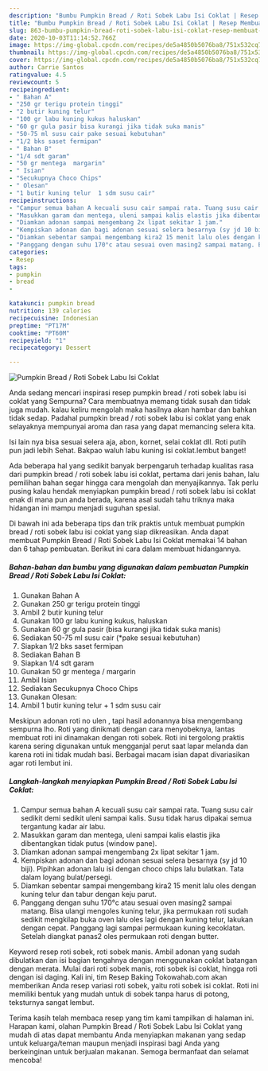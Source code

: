 ```yaml
---
description: "Bumbu Pumpkin Bread / Roti Sobek Labu Isi Coklat | Resep Membuat Pumpkin Bread / Roti Sobek Labu Isi Coklat Yang Paling Enak"
title: "Bumbu Pumpkin Bread / Roti Sobek Labu Isi Coklat | Resep Membuat Pumpkin Bread / Roti Sobek Labu Isi Coklat Yang Paling Enak"
slug: 863-bumbu-pumpkin-bread-roti-sobek-labu-isi-coklat-resep-membuat-pumpkin-bread-roti-sobek-labu-isi-coklat-yang-paling-enak
date: 2020-10-03T11:14:52.766Z
image: https://img-global.cpcdn.com/recipes/de5a4850b5076ba8/751x532cq70/pumpkin-bread-roti-sobek-labu-isi-coklat-foto-resep-utama.jpg
thumbnail: https://img-global.cpcdn.com/recipes/de5a4850b5076ba8/751x532cq70/pumpkin-bread-roti-sobek-labu-isi-coklat-foto-resep-utama.jpg
cover: https://img-global.cpcdn.com/recipes/de5a4850b5076ba8/751x532cq70/pumpkin-bread-roti-sobek-labu-isi-coklat-foto-resep-utama.jpg
author: Carrie Santos
ratingvalue: 4.5
reviewcount: 5
recipeingredient:
- " Bahan A"
- "250 gr terigu protein tinggi"
- "2 butir kuning telur"
- "100 gr labu kuning kukus haluskan"
- "60 gr gula pasir bisa kurangi jika tidak suka manis"
- "50-75 ml susu cair pake sesuai kebutuhan"
- "1/2 bks saset fermipan"
- " Bahan B"
- "1/4 sdt garam"
- "50 gr mentega  margarin"
- " Isian"
- "Secukupnya Choco Chips"
- " Olesan"
- "1 butir kuning telur  1 sdm susu cair"
recipeinstructions:
- "Campur semua bahan A kecuali susu cair sampai rata. Tuang susu cair sedikit demi sedikit uleni sampai kalis. Susu tidak harus dipakai semua tergantung kadar air labu."
- "Masukkan garam dan mentega, uleni sampai kalis elastis jika dibentangkan tidak putus (window pane)."
- "Diamkan adonan sampai mengembang 2x lipat sekitar 1 jam."
- "Kempiskan adonan dan bagi adonan sesuai selera besarnya (sy jd 10 biji). Pipihkan adonan lalu isi dengan choco chips lalu bulatkan. Tata dalam loyang bulat/persegi."
- "Diamkan sebentar sampai mengembang kira2 15 menit lalu oles dengan kuning telur dan tabur dengan keju parut."
- "Panggang dengan suhu 170°c atau sesuai oven masing2 sampai matang. Bisa ulangi mengoles kuning telur, jika permukaan roti sudah sedikit mengkilap buka oven lalu oles lagi dengan kuning telur, lakukan dengan cepat. Panggang lagi sampai permukaan kuning kecoklatan. Setelah diangkat panas2 oles permukaan roti dengan butter."
categories:
- Resep
tags:
- pumpkin
- bread
- 

katakunci: pumpkin bread  
nutrition: 139 calories
recipecuisine: Indonesian
preptime: "PT17M"
cooktime: "PT60M"
recipeyield: "1"
recipecategory: Dessert

---
```



![Pumpkin Bread / Roti Sobek Labu Isi Coklat](https://img-global.cpcdn.com/recipes/de5a4850b5076ba8/751x532cq70/pumpkin-bread-roti-sobek-labu-isi-coklat-foto-resep-utama.jpg)

Anda sedang mencari inspirasi resep pumpkin bread / roti sobek labu isi coklat yang Sempurna? Cara membuatnya memang tidak susah dan tidak juga mudah. kalau keliru mengolah maka hasilnya akan hambar dan bahkan tidak sedap. Padahal pumpkin bread / roti sobek labu isi coklat yang enak selayaknya mempunyai aroma dan rasa yang dapat memancing selera kita.

Isi lain nya bisa sesuai selera aja, abon, kornet, selai coklat dll. Roti putih pun jadi lebih Sehat. Bakpao waluh labu kuning isi coklat.lembut banget!

Ada beberapa hal yang sedikit banyak berpengaruh terhadap kualitas rasa dari pumpkin bread / roti sobek labu isi coklat, pertama dari jenis bahan, lalu pemilihan bahan segar hingga cara mengolah dan menyajikannya. Tak perlu pusing kalau hendak menyiapkan pumpkin bread / roti sobek labu isi coklat enak di mana pun anda berada, karena asal sudah tahu triknya maka hidangan ini mampu menjadi suguhan spesial.


Di bawah ini ada beberapa tips dan trik praktis untuk membuat pumpkin bread / roti sobek labu isi coklat yang siap dikreasikan. Anda dapat membuat Pumpkin Bread / Roti Sobek Labu Isi Coklat memakai 14 bahan dan 6 tahap pembuatan. Berikut ini cara dalam membuat hidangannya.

<!--inarticleads1-->

##### Bahan-bahan dan bumbu yang digunakan dalam pembuatan Pumpkin Bread / Roti Sobek Labu Isi Coklat:

1. Gunakan  Bahan A
1. Gunakan 250 gr terigu protein tinggi
1. Ambil 2 butir kuning telur
1. Gunakan 100 gr labu kuning kukus, haluskan
1. Gunakan 60 gr gula pasir (bisa kurangi jika tidak suka manis)
1. Sediakan 50-75 ml susu cair (*pake sesuai kebutuhan)
1. Siapkan 1/2 bks saset fermipan
1. Sediakan  Bahan B
1. Siapkan 1/4 sdt garam
1. Gunakan 50 gr mentega / margarin
1. Ambil  Isian
1. Sediakan Secukupnya Choco Chips
1. Gunakan  Olesan:
1. Ambil 1 butir kuning telur + 1 sdm susu cair


Meskipun adonan roti no ulen , tapi hasil adonannya bisa mengembang sempurna lho. Roti yang dinikmati dengan cara menyobeknya, lantas membuat roti ini dinamakan dengan roti sobek. Roti ini tergolong praktis karena sering digunakan untuk mengganjal perut saat lapar melanda dan karena roti ini tidak mudah basi. Berbagai macam isian dapat divariasikan agar roti lembut ini. 

<!--inarticleads2-->

##### Langkah-langkah menyiapkan Pumpkin Bread / Roti Sobek Labu Isi Coklat:

1. Campur semua bahan A kecuali susu cair sampai rata. Tuang susu cair sedikit demi sedikit uleni sampai kalis. Susu tidak harus dipakai semua tergantung kadar air labu.
1. Masukkan garam dan mentega, uleni sampai kalis elastis jika dibentangkan tidak putus (window pane).
1. Diamkan adonan sampai mengembang 2x lipat sekitar 1 jam.
1. Kempiskan adonan dan bagi adonan sesuai selera besarnya (sy jd 10 biji). Pipihkan adonan lalu isi dengan choco chips lalu bulatkan. Tata dalam loyang bulat/persegi.
1. Diamkan sebentar sampai mengembang kira2 15 menit lalu oles dengan kuning telur dan tabur dengan keju parut.
1. Panggang dengan suhu 170°c atau sesuai oven masing2 sampai matang. Bisa ulangi mengoles kuning telur, jika permukaan roti sudah sedikit mengkilap buka oven lalu oles lagi dengan kuning telur, lakukan dengan cepat. Panggang lagi sampai permukaan kuning kecoklatan. Setelah diangkat panas2 oles permukaan roti dengan butter.


Keyword resep roti sobek, roti sobek manis. Ambil adonan yang sudah dibulatkan dan isi bagian tengahnya dengan menggunakan coklat batangan dengan merata. Mulai dari roti sobek manis, roti sobek isi coklat, hingga roti dengan isi daging. Kali ini, tim Resep Baking Tokowahab.com akan memberikan Anda resep variasi roti sobek, yaitu roti sobek isi coklat. Roti ini memiliki bentuk yang mudah untuk di sobek tanpa harus di potong, teksturnya sangat lembut. 

Terima kasih telah membaca resep yang tim kami tampilkan di halaman ini. Harapan kami, olahan Pumpkin Bread / Roti Sobek Labu Isi Coklat yang mudah di atas dapat membantu Anda menyiapkan makanan yang sedap untuk keluarga/teman maupun menjadi inspirasi bagi Anda yang berkeinginan untuk berjualan makanan. Semoga bermanfaat dan selamat mencoba!
